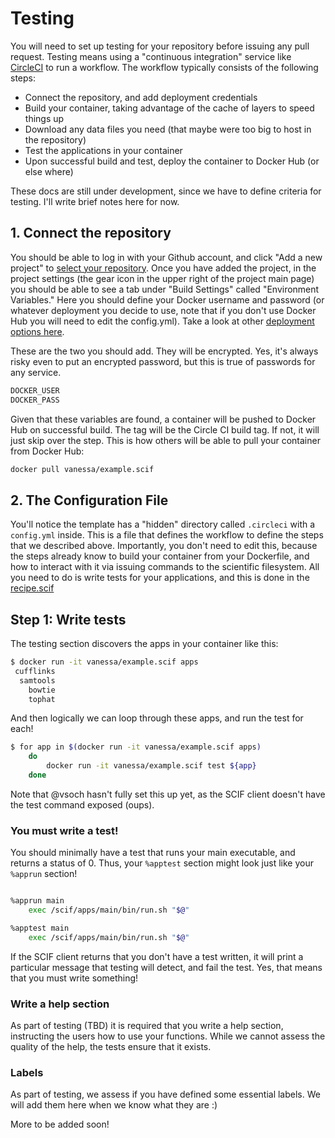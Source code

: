 # Testing

You will need to set up testing for your repository before issuing any pull request. Testing means using a
"continuous integration" service like [CircleCI](https://circleci.com/workflow-run/a8dc69fa-fa42-4b47-8af5-611f924e175b) to
run a workflow. The workflow typically consists of the following steps:

 - Connect the repository, and add deployment credentials
 - Build your container, taking advantage of the cache of layers to speed things up
 - Download any data files you need (that maybe were too big to host in the repository)
 - Test the applications in your container
 - Upon successful build and test, deploy the container to Docker Hub (or else where)


These docs are still under development, since we have to define criteria for testing. I'll write brief notes here for now.

## 1. Connect the repository
You should be able to log in with your Github account, and click "Add a new project" to [select your repository](https://circleci.com/dashboard).
Once you have added the project, in the project settings (the gear icon in the upper right of the project main page) you should be able to
see a tab under "Build Settings" called "Environment Variables." Here you should define your Docker username and password
(or whatever deployment you decide to use, note that if you don't use Docker Hub you will need to edit the config.yml). Take a look
at other [deployment options here](https://circleci.com/docs/2.0/deployment-integrations/).

These are the two you should add. They will be encrypted. Yes, it's always risky even to put an encrypted password, but this is
true of passwords for any service.

```bash
DOCKER_USER
DOCKER_PASS
```

Given that these variables are found, a container will be pushed to Docker Hub on successful build. The tag will be the Circle CI
build tag. If not, it will just skip over the step. This is how others will be able to pull your container from Docker Hub:

```bash
docker pull vanessa/example.scif
```

## 2. The Configuration File

You'll notice the template has a "hidden" directory called `.circleci` with a `config.yml` inside. This is a file that defines the workflow
to define the steps that we described above. Importantly, you don't need to edit this, because the steps already know
to build your container from your Dockerfile, and how to interact with it via issuing commands to the scientific filesystem.
All you need to do is write tests for your applications, and this is done in the [recipe.scif](https://github.com/vsoch/example.scif/blob/master/recipe.scif)

## Step 1: Write tests
The testing section discovers the apps in your container like this:

```bash
$ docker run -it vanessa/example.scif apps
 cufflinks
  samtools
    bowtie
    tophat
```

And then logically we can loop through these apps, and run the test for each!

```bash
$ for app in $(docker run -it vanessa/example.scif apps)
    do
        docker run -it vanessa/example.scif test ${app} 
    done
```

Note that @vsoch hasn't fully set this up yet, as the SCIF client doesn't have the test command exposed (oups).

### You must write a test!
You should minimally have a test that runs your main executable, and returns a status of 0. Thus, your `%apptest` section
might look just like your `%apprun` section!


```bash

%apprun main
    exec /scif/apps/main/bin/run.sh "$@"

%apptest main
    exec /scif/apps/main/bin/run.sh "$@"
```
If the SCIF client returns that you don't have a test written, it will print a particular message
that testing will detect, and fail the test. Yes, that means that you must write something!


### Write a help section
As part of testing (TBD) it is required that you write a help section, instructing the users how to use
your functions. While we cannot assess the quality of the help, the tests ensure that it exists.


### Labels
As part of testing, we assess if you have defined some essential labels. We will add them here when we know what they are :)

More to be added soon! 
